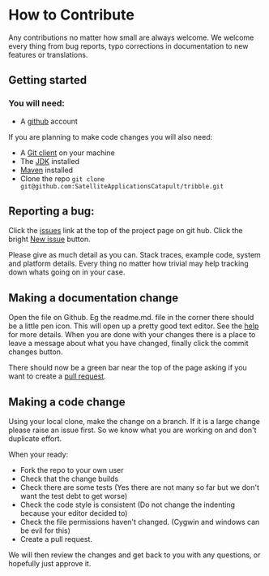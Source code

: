 # How to Contribute

Any contributions no matter how small are always welcome. We welcome every thing from bug reports, typo corrections in 
documentation to new features or translations. 

## Getting started

### You will need: 
* A [github](https://github.com/) account

If you are planning to make code changes you will also need: 

* A [Git client](https://git-scm.com/book/en/v2/Getting-Started-Installing-Git) on your machine
* The [JDK](https://docs.oracle.com/javase/8/docs/technotes/guides/install/install_overview.html) installed 
* [Maven](https://maven.apache.org/install.html) installed
* Clone the repo `git clone git@github.com:SatelliteApplicationsCatapult/tribble.git`
 
## Reporting a bug:
Click the [issues](https://github.com/SatelliteApplicationsCatapult/tribble/issues) link at the top of the project page 
on git hub. Click the bright [New issue](https://github.com/SatelliteApplicationsCatapult/tribble/issues/new) button. 

Please give as much detail as you can. Stack traces, example code, system and platform details. Every thing no matter how
trivial may help tracking down whats going on in your case.

## Making a documentation change

Open the file on Github. Eg the readme.md. file in the corner there should be a little pen icon. This will open up a 
pretty good text editor. See the [help](https://help.github.com/categories/writing-on-github/) for more details. When 
you are done with your changes there is a place to leave a message about what you have changed, finally click the commit 
changes button. 

There should now be a green bar near the top of the page asking if you want to create a 
[pull request](https://help.github.com/articles/about-pull-requests/).

## Making a code change

Using your local clone, make the change on a branch. If it is a large change please raise an issue first. So we know what you are 
working on and don't duplicate effort. 

When your ready:
* Fork the repo to your own user
* Check that the change builds
* Check there are some tests (Yes there are not many so far but we don't want the test debt to get worse)
* Check the code style is consistent (Do not change the indenting because your editor decided to)
* Check the file permissions haven't changed. (Cygwin and windows can be evil for this)
* Create a pull request.

We will then review the changes and get back to you with any questions, or hopefully just approve it.
